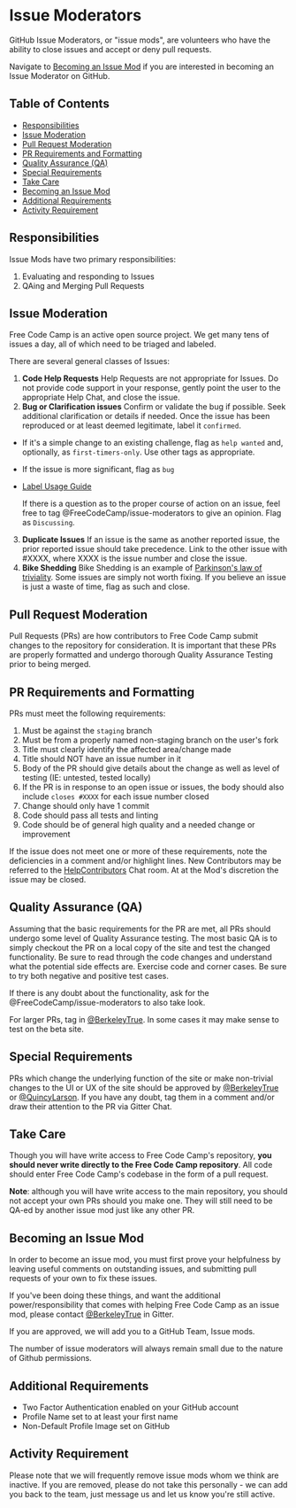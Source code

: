 # Issue Moderators

GitHub Issue Moderators, or "issue mods", are volunteers who have the ability to close issues and accept or deny pull requests.

Navigate to [Becoming an Issue Mod](#becoming-an-issue-mod) if you are interested in becoming an Issue Moderator on GitHub.

## Table of Contents

- [Responsibilities](#responsibilities)
- [Issue Moderation](#issue-moderation)
- [Pull Request Moderation](#pull-request-moderation)
- [PR Requirements and Formatting](#pr-requirements-and-formatting)
- [Quality Assurance (QA)](#quality-assurance-qa)
- [Special Requirements](#special-requirements)
- [Take Care](#take-care)
- [Becoming an Issue Mod](#becoming-an-issue-mod)
- [Additional Requirements](#additional-requirements)
- [Activity Requirement](#activity-requirement)

## Responsibilities

Issue Mods have two primary responsibilities:

1. Evaluating and responding to Issues
2. QAing and Merging Pull Requests

## Issue Moderation

Free Code Camp is an active open source project. We get many tens of issues a day, all of which need to be triaged and labeled.

There are several general classes of Issues:

1. **Code Help Requests** Help Requests are not appropriate for Issues. Do not provide code support in your response, gently point the user to the appropriate Help Chat, and close the issue.
2. **Bug or Clarification issues** Confirm or validate the bug if possible. Seek additional clarification or details if needed. Once the issue has been reproduced or at least deemed legitimate, label it `confirmed`.

  - If it's a simple change to an existing challenge, flag as `help wanted` and, optionally, as `first-timers-only`. Use other tags as appropriate.
  - If the issue is more significant, flag as `bug`
  - [Label Usage Guide](FreeCodeCamp-Issue-Labels)

    If there is a question as to the proper course of action on an issue, feel free to tag @FreeCodeCamp/issue-moderators to give an opinion. Flag as `Discussing`.

3. **Duplicate Issues** If an issue is the same as another reported issue, the prior reported issue should take precedence. Link to the other issue with #XXXX, where XXXX is the issue number and close the issue.
4. **Bike Shedding** Bike Shedding is an example of [Parkinson's law of triviality](https://en.wikipedia.org/wiki/Parkinson%27s_law_of_triviality). Some issues are simply not worth fixing. If you believe an issue is just a waste of time, flag as such and close.

## Pull Request Moderation

Pull Requests (PRs) are how contributors to Free Code Camp submit changes to the repository for consideration. It is important that these PRs are properly formatted and undergo thorough Quality Assurance Testing prior to being merged.

## PR Requirements and Formatting

PRs must meet the following requirements:

1. Must be against the `staging` branch
2. Must be from a properly named non-staging branch on the user's fork
3. Title must clearly identify the affected area/change made
4. Title should NOT have an issue number in it
5. Body of the PR should give details about the change as well as level of testing (IE: untested, tested locally)
6. If the PR is in response to an open issue or issues, the body should also include `closes #XXXX` for each issue number closed
7. Change should only have 1 commit
8. Code should pass all tests and linting
9. Code should be of general high quality and a needed change or improvement

If the issue does not meet one or more of these requirements, note the deficiencies in a comment and/or highlight lines. New Contributors may be referred to the [HelpContributors](https://gitter.im/FreeCodeCamp/HelpContributors) Chat room. At at the Mod's discretion the issue may be closed.

## Quality Assurance (QA)

Assuming that the basic requirements for the PR are met, all PRs should undergo some level of Quality Assurance testing. The most basic QA is to simply checkout the PR on a local copy of the site and test the changed functionality. Be sure to read through the code changes and understand what the potential side effects are. Exercise code and corner cases. Be sure to try both negative and positive test cases.

If there is any doubt about the functionality, ask for the @FreeCodeCamp/issue-moderators to also take look.

For larger PRs, tag in [@BerkeleyTrue](https://gitter.im/berkeleytrue). In some cases it may make sense to test on the beta site.

## Special Requirements

PRs which change the underlying function of the site or make non-trivial changes to the UI or UX of the site should be approved by [@BerkeleyTrue](https://gitter.im/berkeleytrue) or [@QuincyLarson](https://gitter.im/quincylarson). If you have any doubt, tag them in a comment and/or draw their attention to the PR via Gitter Chat.

## Take Care

Though you will have write access to Free Code Camp's repository, **you should never write directly to the Free Code Camp repository**. All code should enter Free Code Camp's codebase in the form of a pull request.

**Note**: although you will have write access to the main repository, you should not accept your own PRs should you make one. They will still need to be QA-ed by another issue mod just like any other PR.

## Becoming an Issue Mod

In order to become an issue mod, you must first prove your helpfulness by leaving useful comments on outstanding issues, and submitting pull requests of your own to fix these issues.

If you've been doing these things, and want the additional power/responsibility that comes with helping Free Code Camp as an issue mod, please contact [@BerkeleyTrue](https://gitter.im/berkeleytrue) in Gitter.

If you are approved, we will add you to a GitHub Team, Issue mods.

The number of issue moderators will always remain small due to the nature of Github permissions.

## Additional Requirements

- Two Factor Authentication enabled on your GitHub account
- Profile Name set to at least your first name
- Non-Default Profile Image set on GitHub

## Activity Requirement

Please note that we will frequently remove issue mods whom we think are inactive. If you are removed, please do not take this personally - we can add you back to the team, just message us and let us know you're still active.
